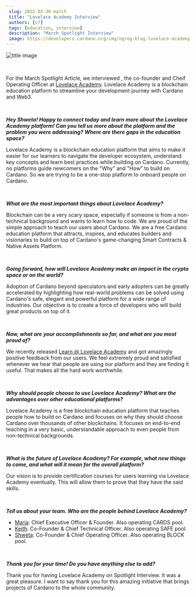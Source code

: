 ```yaml
---
 slug: 2022-03-30-march
 title: "Lovelace Academy Interview"
 authors: [cf]
 tags: [education, interview]
 description: "March Spotlight Interview"
 image: https://developers.cardano.org/img/og/og-blog-lovelace-academy.png
---
```


 ![title image](/img/devblog/lovelace.png)

 <br />

 For the March Spotlight Article, we interviewed [  ](https://twitter.com/shwetachauhan), the co-founder and Cheif Operating Officer at [Lovelace Academy](https://learn.lovelace.academy/#).  Lovelace Academy is a blockchain education platform to streamline your development journey with Cardano and Web3.

 <br />

 **_Hey Shweta! Happy to connect today and learn more about the Lovelace Academy platform! Can you tell us more about the platform and the problem you were addressing? Where are there gaps in the education space?_**

 Lovelace Academy is a blockchain education platform that aims to make it easier for our learners to navigate the developer ecosystem, understand key concepts and learn best practices while building on Cardano. Currently, no platforms guide newcomers on the "Why" and "How" to build on Cardano. So we are trying to be a one-stop platform to onboard people on Cardano.

<!-- truncate -->

 <br />

 **_What are the most important things about Lovelace Academy?_**

 Blockchain can be a very scary space, especially if someone is from a non-technical background and wants to learn how to code. We are proud of the simple approach to teach our users about Cardano. We are a free Cardano education platform that attracts, inspires, and educates builders and visionaries to build on top of Cardano's game-changing Smart Contracts & Native Assets Platform.

 <br />

 **_Going forward, how will Lovelace Academy make an impact in the crypto space or on the world?_**

 Adoption of Cardano beyond speculators and early adopters can be greatly accelerated by highlighting how real-world problems can be solved using Cardano's safe, elegant and powerful platform for a wide range of industries. Our objective is to create a force of developers who will build great products on top of it.


 <br />

 **_Now, what are your accomplishments so far, and what are you most proud of?_**

 We recently released [Learn @ Lovelace Academy](https://learn.lovelace.academy/) and got amazingly positive feedback from our users. We feel extremely proud and satisfied whenever we hear that people are using our platform and they are finding it useful. That makes all the hard work worthwhile.   

 <br />

 **_Why should people choose to use Lovelace Academy? What are the advantages over other educational platforms?_**

 Lovelace Academy is a free blockchain education platform that teaches people how to build on Cardano and focuses on why they should choose Cardano over thousands of other blockchains. It focuses on end-to-end teaching in a very basic, understandable approach to even people from non-technical backgrounds.

 <br />

 **_What is the future of Lovelace Academy? For example, what new things to come, and what will it mean for the overall platform?_**

 Our vision is to provide certification courses for users learning via Lovelace Academy eventually. This will allow them to prove that they have the said skills.

 <br />

 **_Tell us about your team. Who are the people behind Lovelace Academy?_**

 - [Maria](https://twitter.com/MariaCarmo369): Chief Executive Officer & Founder. Also operating CARDS pool.
 - [Keith](https://twitter.com/keefie_safe): Co-Founder & Chief Technical Officer. Also operating SAFE pool.
 - [Shweta](https://twitter.com/shwetachauhan): Co-Founder & Chief Operating Officer. Also operating BLOCK pool.

 <br />

**_Thank you for your time! Do you have anything else to add?_**

Thank you for having Lovelace Academy on Spotlight Interview. It was a great pleasure. I want to say thank you for this amazing initiative that brings projects of Cardano to the whole community.

 <br />
